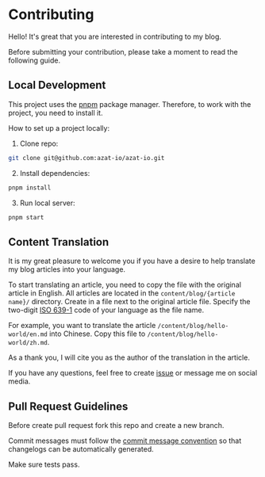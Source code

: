 # Contributing

Hello! It's great that you are interested in contributing to my blog.

Before submitting your contribution, please take a moment to read the following guide.

## Local Development

This project uses the [pnpm](https://pnpm.io) package manager. Therefore, to work with the project, you need to install it.

How to set up a project locally:

1. Clone repo:

```sh
git clone git@github.com:azat-io/azat-io.git
```

2. Install dependencies:

```sh
pnpm install
```

3. Run local server:

```sh
pnpm start
```

## Content Translation

It is my great pleasure to welcome you if you have a desire to help translate my blog articles into your language.

To start translating an article, you need to copy the file with the original article in English. All articles are located in the `content/blog/{article name}/` directory. Create in a file next to the original article file. Specify the two-digit [ISO 639-1](https://en.wikipedia.org/wiki/List_of_ISO_639_language_codes) code of your language as the file name.

For example, you want to translate the article `/content/blog/hello-world/en.md` into Chinese. Copy this file to `/content/blog/hello-world/zh.md`.

As a thank you, I will cite you as the author of the translation in the article.

If you have any questions, feel free to create [issue](https://github.com/azat-io/azat-io/issues) or message me on social media.

## Pull Request Guidelines

Before create pull request fork this repo and create a new branch.

Commit messages must follow the [commit message convention](https://conventionalcommits.org) so that changelogs can be automatically generated.

Make sure tests pass.
